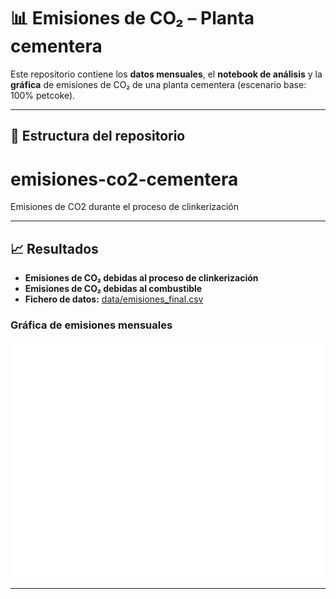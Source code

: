 # 📊 Emisiones de CO₂ – Planta cementera

Este repositorio contiene los **datos mensuales**, el **notebook de análisis** y la **gráfica** de emisiones de CO₂ de una planta cementera (escenario base: 100% petcoke).

---

## 📂 Estructura del repositorio
# emisiones-co2-cementera
Emisiones de CO2 durante el proceso de clinkerización

---

## 📈 Resultados

- **Emisiones de CO₂ debidas al proceso de clinkerización**  
- **Emisiones de CO₂ debidas al combustible**  
- **Fichero de datos:** [data/emisiones_final.csv](data/emisiones_final.csv)

### Gráfica de emisiones mensuales
![Emisiones mensuales](notebook/emisiones_mensuales.png)

---

